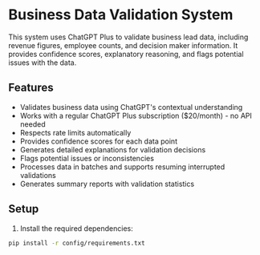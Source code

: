 # Business Data Validation System

This system uses ChatGPT Plus to validate business lead data, including revenue figures, employee counts, and decision maker information. It provides confidence scores, explanatory reasoning, and flags potential issues with the data.

## Features

- Validates business data using ChatGPT's contextual understanding
- Works with a regular ChatGPT Plus subscription ($20/month) - no API needed
- Respects rate limits automatically
- Provides confidence scores for each data point
- Generates detailed explanations for validation decisions
- Flags potential issues or inconsistencies
- Processes data in batches and supports resuming interrupted validations
- Generates summary reports with validation statistics

## Setup

1. Install the required dependencies:

```bash
pip install -r config/requirements.txt